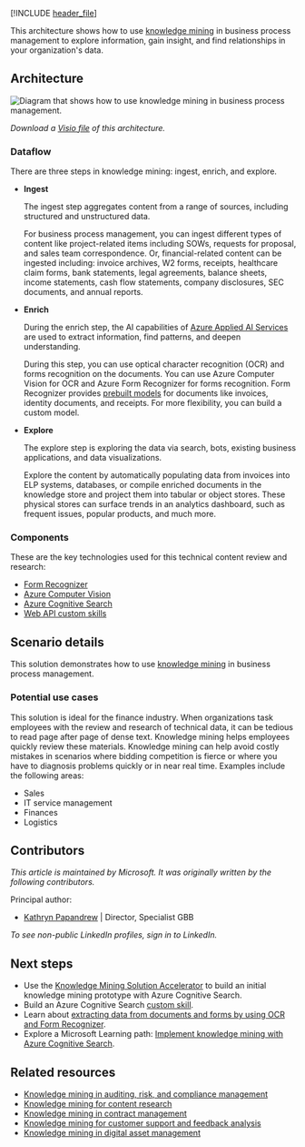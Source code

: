 <!-- cSpell:ignore pracjain -->

[!INCLUDE [header_file](../../../includes/sol-idea-header.md)]

This architecture shows how to use [knowledge mining](https://azure.microsoft.com/solutions/knowledge-mining) in business process management to explore information, gain insight, and find relationships in your organization's data.

## Architecture

![Diagram that shows how to use knowledge mining in business process management.](../media/knowledge-mining-business-process-management.png)

*Download a [Visio file](https://arch-center.azureedge.net/knowledge-mining-business-process-management.vsdx) of this architecture.*

### Dataflow

There are three steps in knowledge mining: ingest, enrich, and explore.

* **Ingest**

  The ingest step aggregates content from a range of sources, including structured and unstructured data.

  For business process management, you can ingest different types of content like project-related items including SOWs, requests for proposal, and sales team correspondence. Or, financial-related content can be ingested including: invoice archives, W2 forms, receipts, healthcare claim forms, bank statements, legal agreements, balance sheets, income statements, cash flow statements, company disclosures, SEC documents, and annual reports.

* **Enrich**

  During the enrich step, the AI capabilities of [Azure Applied AI Services](/azure/applied-ai-services) are used to extract information, find patterns, and deepen understanding.

  During this step, you can use optical character recognition (OCR) and forms recognition on the documents. You can use Azure Computer Vision for OCR and Azure Form Recognizer for forms recognition. Form Recognizer provides [prebuilt models](https://formrecognizer.appliedai.azure.com/studio) for documents like invoices, identity documents, and receipts. For more flexibility, you can build a custom model.

* **Explore**

  The explore step is exploring the data via search, bots, existing business applications, and data visualizations.

  Explore the content by automatically populating data from invoices into ELP systems, databases, or compile enriched documents in the knowledge store and project them into tabular or object stores. These physical stores can surface trends in an analytics dashboard, such as frequent issues, popular products, and much more.

### Components

These are the key technologies used for this technical content review and research:

* [Form Recognizer](https://azure.microsoft.com/services/form-recognizer)
* [Azure Computer Vision](https://azure.microsoft.com/services/cognitive-services/computer-vision)
* [Azure Cognitive Search](https://azure.microsoft.com/services/search)
* [Web API custom skills](/azure/search/cognitive-search-custom-skill-interface)

## Scenario details

This solution demonstrates how to use [knowledge mining](https://azure.microsoft.com/solutions/knowledge-mining) in business process management.

### Potential use cases

This solution is ideal for the finance industry. When organizations task employees with the review and research of technical data, it can be tedious to read page after page of dense text. Knowledge mining helps employees quickly review these materials. Knowledge mining can help avoid costly mistakes in scenarios where bidding competition is fierce or where you have to diagnosis problems quickly or in near real time. Examples include the following areas:

- Sales
- IT service management
- Finances
- Logistics

## Contributors

*This article is maintained by Microsoft. It was originally written by the following contributors.*

Principal author:

* [Kathryn Papandrew](https://www.linkedin.com/in/kathryn-jesaitis-papandrew-50411131) | Director, Specialist GBB

*To see non-public LinkedIn profiles, sign in to LinkedIn.*

## Next steps

* Use the [Knowledge Mining Solution Accelerator](/samples/azure-samples/azure-search-knowledge-mining/azure-search-knowledge-mining) to build an initial knowledge mining prototype with Azure Cognitive Search.
* Build an Azure Cognitive Search [custom skill](/azure/search/cognitive-search-custom-skill-interface).
* Learn about [extracting data from documents and forms by using OCR and Form Recognizer](/Shows/AI-Show/Extracting-Data-From-Documents-and-Forms-with-OCR-and-Form-Recognizer).
* Explore a Microsoft Learning path: [Implement knowledge mining with Azure Cognitive Search](/training/paths/implement-knowledge-mining-azure-cognitive-search).

## Related resources

- [Knowledge mining in auditing, risk, and compliance management](./auditing-and-risk-compliance.yml)
- [Knowledge mining for content research](./content-research.yml)
- [Knowledge mining in contract management](./contract-management.yml)
- [Knowledge mining for customer support and feedback analysis](./customer-feedback-and-analytics.yml)
- [Knowledge mining in digital asset management](./digital-asset-management.yml)

